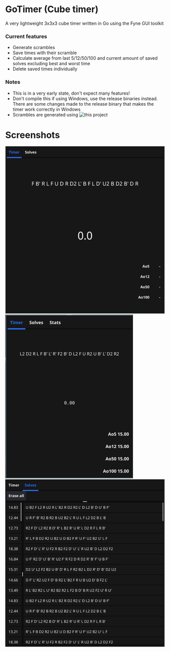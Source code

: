 # GoTimer (Cube timer)
A very lightweight 3x3x3 cube timer written in Go using the Fyne GUI toolkit
### Current features
- Generate scrambles 
- Save times with their scramble
- Calculate average from last 5/12/50/100 and current amount of saved solves excluding best and worst time
- Delete saved times individually
### Notes
- This is in a very early state, don't expect many features!
- Don't compile this if using Windows, use the release binaries instead. There are some changes made to the release binary that makes the timer work correctly in Windows
- Scrambles are generated using ![this](https://github.com/alexcoplan/scrambler) project 
# Screenshots
![shot1](assets/shot1.png)
![shot2](assets/shot2.png)
![shot3](assets/shot3.png)
